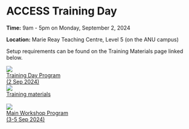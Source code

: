 # ACCESS Training Day 

**Time:** 9am - 5pm on Monday, September 2, 2024

**Location:** Marie Reay Teaching Centre, Level 5 (on the ANU campus)

Setup requirements can be found on the Training Materials page linked below.

<div class="card-container workshop-page">
    <a href="https://www.access-nri.org.au/wp-content/uploads/2024/08/Schedule_and_session_details_with_hackathon.pdf" class="horizontal-card" target="_blank">
        <div class="card-image-container">
            <img src="/assets/ACCESS_icon_case_studies.png" class="img-contain"></img> 
        </div>
        <div class="card-text-container">
            <span class="bold" >Training Day Program<br>(2 Sep 2024)</span>
        </div>
    </a>
    <a href="/community_resources/access_workshop_2024/training_materials" class="horizontal-card">
        <div class="card-image-container">
            <img src="/assets/ACCESS_icon_training.png" class="img-contain"></img> 
        </div>
        <div class="card-text-container">
            <span class="bold" >Training materials</span>
        </div>
    </a>
</div>
<br>
<div class="card-container workshop-page">
    <a href="https://www.access-nri.org.au/access-community-workshop-2024-program/" class="horizontal-card" target="_blank">
        <div class="card-image-container">
            <img src="/assets/ACCESS_icon_publications.png" class="img-contain"></img> 
        </div>
        <div class="card-text-container">
            <span class="bold" >Main Workshop Program<br>(3-5 Sep 2024)</span>
        </div>
    </a>
</div>

